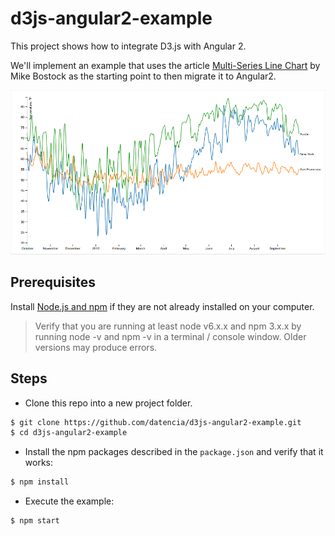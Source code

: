 # d3js-angular2-example

This project shows how to integrate D3.js with Angular 2.

We'll implement an example that uses the article [Multi-Series Line Chart](http://bl.ocks.org/mbostock/3884955)
by Mike Bostock as the starting point to then migrate it to Angular2.

![Multi-Series Line Chart](99_readme_resources/screenshot.png "Multi-Series Line Chart")

## Prerequisites

Install [Node.js and npm](https://nodejs.org/en/) if they are not already installed on your computer.

> Verify that you are running at least node v6.x.x and npm 3.x.x by running node -v and npm -v in a terminal / console window. Older versions may produce errors.

## Steps

- Clone this repo into a new project folder.

 ```bash
 $ git clone https://github.com/datencia/d3js-angular2-example.git
 $ cd d3js-angular2-example
 ```

- Install the npm packages described in the `package.json` and verify that it works:

 ```bash
 $ npm install
 ```
- Execute the example:

 ```bash
 $ npm start
 ```
